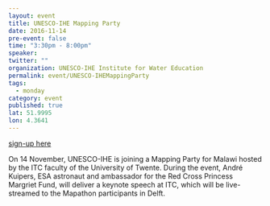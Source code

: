 ```yaml
---
layout: event
title: UNESCO-IHE Mapping Party
date: 2016-11-14
pre-event: false
time: "3:30pm - 8:00pm"
speaker: 
twitter: ""
organization: UNESCO-IHE Institute for Water Education
permalink: event/UNESCO-IHEMappingParty
tags: 
  - monday
category: event
published: true
lat: 51.9995
lon: 4.3641
---
```

[sign-up here](https://www.unesco-ihe.org/mapping-party-putting-malawi-map)

On 14 November, UNESCO-IHE is joining a Mapping Party for Malawi hosted by the ITC faculty of the University of Twente. 
During the event, André Kuipers, ESA astronaut and ambassador for the Red Cross Princess Margriet Fund, will deliver a 
keynote speech at ITC, which will be live-streamed to the Mapathon participants in Delft.


